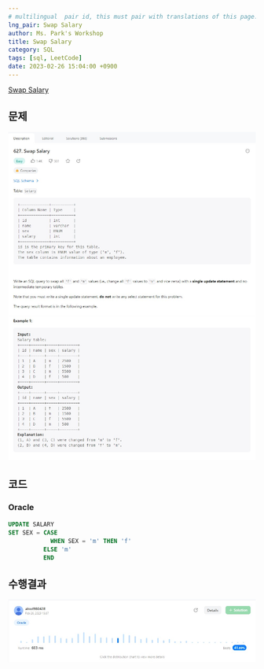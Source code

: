 ```yaml
---
# multilingual  pair id, this must pair with translations of this page. (This name must be unique)
lng_pair: Swap Salary
author: Ms. Park's Workshop
title: Swap Salary
category: SQL
tags: [sql, LeetCode]
date: 2023-02-26 15:04:00 +0900
---
```

<!-- 소제목 -->
<!-- outline-start -->
<a href="https://leetcode.com/problems/swap-salary/">Swap Salary</a>
<!-- outline-end -->

<h2>문제</h2>
<img src="/assets/img/posts/sql/627-1.jpg" title="627-1.jpg" alt="627-1.jpg"/><br>
<img src="/assets/img/posts/sql/627-2.jpg" title="627-2.jpg" alt="627-2.jpg"/><br>

<h2>코드</h2>
<h3>Oracle</h3>

```sql
UPDATE SALARY
SET SEX = CASE
            WHEN SEX = 'm' THEN 'f'
          ELSE 'm'
          END
```

<h2>수행결과</h2>
<img src="/assets/img/posts/sql/627result.jpg" title="627result.jpg" alt="627result.jpg"/><br>